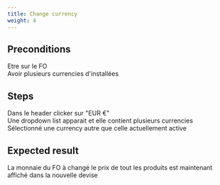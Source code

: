 ```yaml
---
title: Change currency
weight: 4
---
```


## Preconditions

Etre sur le FO\
Avoir plusieurs currencies d'installées
## Steps

Dans le header clicker sur "EUR €" \
Une dropdown list apparait et elle contient plusieurs currencies\
Sélectionné une currency autre que celle actuellement active

## Expected result

La monnaie du FO à changé le prix de tout les produits est maintenant affiché dans la nouvelle devise


